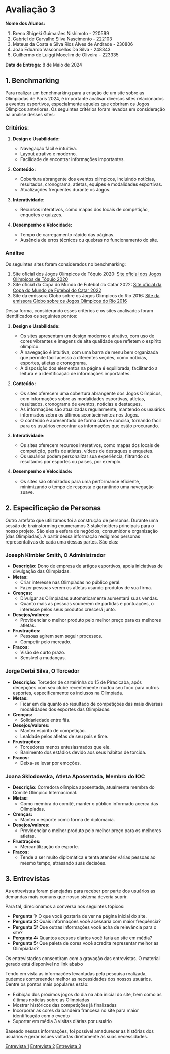 # Avaliação 3

**Nome dos Alunos:**
1. Breno Shigeki Guimarães Nishimoto - 220599
2. Gabriel de Carvalho Silva Nascimento - 222103
3. Mateus da Costa e Silva Rios Alves de Andrade - 230806
4. João Eduardo Vasconcellos Da Silva - 248343
5. Guilhermo de Luiggi Mocelim de Oliveira - 223335

**Data de Entrega:** 8 de Maio de 2024

## 1. Benchmarking

Para realizar um benchmarking para a criação de um site sobre as Olimpíadas de Paris 2024, é importante analisar diversos sites relacionados a eventos esportivos, especialmente aqueles que cobriram os Jogos Olímpicos anteriores. Os seguintes critérios foram levados em consideração na análise desses sites:

### Critérios:

1. **Design e Usabilidade:**
   - Navegação fácil e intuitiva.
   - Layout atrativo e moderno.
   - Facilidade de encontrar informações importantes.

2. **Conteúdo:**
   - Cobertura abrangente dos eventos olímpicos, incluindo notícias, resultados, cronograma, atletas, equipes e modalidades esportivas.
   - Atualizações frequentes durante os Jogos.

3. **Interatividade:**
   - Recursos interativos, como mapas dos locais de competição, enquetes e quizzes.

4. **Desempenho e Velocidade:**
   - Tempo de carregamento rápido das páginas.
   - Ausência de erros técnicos ou quebras no funcionamento do site.

### Análise

Os seguintes sites foram considerados no benchmarking:
1) Site oficial dos Jogos Olímpicos de Tóquio 2020: [Site oficial dos Jogos Olímpicos de Tóquio 2020](https://olympics.com/pt/olympic-games/tokyo-2020)
2) Site oficial da Copa do Mundo de Futebol do Catar 2022: [Site oficial da Copa do Mundo de Futebol do Catar 2022](https://www.fifa.com/fifaplus/pt/tournaments/mens/worldcup/qatar2022)
3) Site da emissora Globo sobre os Jogos Olímpicos do Rio 2016: [Site da emissora Globo sobre os Jogos Olímpicos do Rio 2016](https://g1.globo.com/rj/rio-de-janeiro/olimpiadas/rio-2016/)

Dessa forma, considerando esses critérios e os sites analisados foram identificados os seguintes pontos:

1. **Design e Usabilidade:**
   - Os sites apresentam um design moderno e atrativo, com uso de cores vibrantes e imagens de alta qualidade que refletem o espírito olímpico.
   - A navegação é intuitiva, com uma barra de menu bem organizada que permite fácil acesso a diferentes seções, como notícias, esportes, atletas e cronograma.
   - A disposição dos elementos na página é equilibrada, facilitando a leitura e a identificação de informações importantes.

2. **Conteúdo:**
   - Os sites oferecem uma cobertura abrangente dos Jogos Olímpicos, com informações sobre as modalidades esportivas, atletas, resultados, cronograma de eventos, notícias e destaques.
   - As informações são atualizadas regularmente, mantendo os usuários informados sobre os últimos acontecimentos nos Jogos.
   - O conteúdo é apresentado de forma clara e concisa, tornando fácil para os usuários encontrar as informações que estão procurando.

3. **Interatividade:**
   - Os sites oferecem recursos interativos, como mapas dos locais de competição, perfis de atletas, vídeos de destaques e enquetes.
   - Os usuários podem personalizar sua experiência, filtrando os resultados por esportes ou países, por exemplo.

4. **Desempenho e Velocidade:**
   - Os sites são otimizados para uma performance eficiente, minimizando o tempo de resposta e garantindo uma navegação suave.

## 2. Especificação de Personas

Outro artefato que utilizamos foi a construção de personas. Durante uma sessão de brainstorming enumeramos 3 stakeholders principais para o nosso projeto. São eles a esfera de negócios, consumidor e organização [das Olimpíadas]. A partir dessa informação redigimos personas representativas de cada uma dessas partes. São elas:

### Joseph Kimbler Smith, O Administrador

- **Descrição:** Dono de empresa de artigos esportivos, apoia iniciativas de divulgação das Olimpíadas.
- **Metas:** 
  - Criar interesse nas Olimpíadas no público geral. 
  - Fazer pessoas verem os atletas usando produtos de sua firma.
- **Crenças:** 
  - Divulgar as Olimpíadas automaticamente aumentará suas vendas.
  - Quanto mais as pessoas souberem de partidas e pontuações, o interesse pelos seus produtos crescerá junto.
- **Desejos/valores:** 
  - Providenciar o melhor produto pelo melhor preço para os melhores atletas.
- **Frustrações:** 
  - Pessoas agirem sem seguir processos.
  - Competir pelo mercado.
- **Fracos:** 
  - Visão de curto prazo.
  - Sensível a mudanças.

### Jorge Derbi Silva, O Torcedor

- **Descrição:** Torcedor de carteirinha do 15 de Piracicaba, após decepções com seu clube recentemente mudou seu foco para outros esportes, especificamente os inclusos na Olimpíada.
- **Metas:** 
  - Ficar em dia quanto ao resultado de competições das mais diversas modalidades dos esportes das Olimpíadas.
- **Crenças:** 
  - Solidariedade entre fãs.
- **Desejos/valores:** 
  - Manter espírito de competição.
  - Lealdade pelos atletas de seu país e time.
- **Frustrações:** 
  - Torcedores menos entusiasmados que ele.
  - Banimento dos estádios devido aos seus hábitos de torcida.
- **Fracos:** 
  - Deixa-se levar por emoções.

### Joana Sklodowska, Atleta Aposentada, Membro do IOC

- **Descrição:** Corredora olímpica aposentada, atualmente membra do Comitê Olímpico Internacional.
- **Metas:** 
  - Como membra do comitê, manter o público informado acerca das Olimpíadas.
- **Crenças:** 
  - Manter o esporte como forma de diplomacia.
- **Desejos/valores:** 
  - Providenciar o melhor produto pelo melhor preço para os melhores atletas.
- **Frustrações:** 
  - Mercantilização do esporte.
- **Fracos:** 
  - Tende a ser muito diplomática e tenta atender várias pessoas ao mesmo tempo, atrasando suas decisões.

## 3. Entrevistas

As entrevistas foram planejadas para receber por parte dos usuários as demandas mais comuns que nosso sistema deveria suprir.

Para tal, direcionamos a conversa nos seguintes tópicos:
- **Pergunta 1:** O que você gostaria de ver na página inicial do site.
- **Pergunta 2:** Quais informações você acessaria com maior frequência?
- **Pergunta 3:** Que outras informações você acha de relevância para o site?
- **Pergunta 4:** Quantos acessos diários você faria ao site em média?
- **Pergunta 5:** Que paleta de cores você acredita representar melhor as Olimpíadas?

Os entrevistados consentiram com a gravação das entrevistas. O material gerado está disponível no link abaixo

Tendo em vista as informações levantadas pela pesquisa realizada, pudemos compreender melhor as necessidades dos nossos usuários.
Dentre os pontos mais populares estão:

- Exibição dos próximos jogos do dia na aba inicial do site, bem como as últimas notícias sobre as Olimpíadas
- Mostrar históricos das competições já finalizadas
- Incorporar as cores da bandeira francesa no site para maior identificação com o evento
- Suportar em média 3 visitas diárias por usuário


Baseado nessas informações, foi possível amadurecer as histórias dos usuários e gerar issues voltadas diretamente às suas necessidades. 


[Entrevista 1](https://drive.google.com/file/d/1MpxjKBWM1Tb3dFBTu8QZojGz5MDwl8RL/view?usp=sharing)
[Entrevista 2](https://drive.google.com/file/d/1jwu9ioOuoB4AcnqZqKc2XtiBGvUxWS1A/view?usp=sharing)
[Entrevista 3](https://drive.google.com/file/d/1FNYBMlQLrE5e05qIlaECs5FHjphOfo6I/view?usp=sharing)

